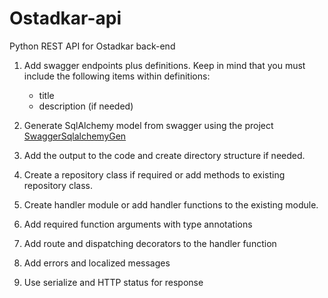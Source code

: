 # Ostadkar-api

Python REST API for Ostadkar back-end

1. Add swagger endpoints plus definitions. Keep in mind that you must include the following items within definitions:
 
    - title
    - description (if needed)
 
2. Generate SqlAlchemy model from swagger using the project
 [SwaggerSqlalchemyGen](https://github.com/kamyar1979/swaggersqlagen)

3. Add the output to the code and create directory structure if needed.

4. Create a repository class if required or add methods to existing repository class.

5. Create handler module or add handler functions to the existing module.

6. Add required function arguments with type annotations 

7. Add route and dispatching decorators to the handler function

8. Add errors and localized messages

9. Use serialize and HTTP status for response
